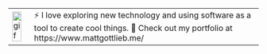 <table>
  <tr>
    <td><img src="https://media.giphy.com/media/8PyTvI5EOu9LbAm8uS/giphy.gif" width="80%" alt="gif"></td>
    <td>⚡ I love exploring new technology and using software as a tool to create cool things.
      🔭 Check out my portfolio at https://www.mattgottlieb.me/ </td>
  </tr>
</table>

<portfolio>
<!--
**Mgla96/Mgla96** is a ✨ _special_ ✨ repository because its `README.md` (this file) appears on your GitHub profile.

Here are some ideas to get you started:

- 🔭 I’m currently working on ...
- 🌱 I’m currently learning ...
- 👯 I’m looking to collaborate on ...
- 🤔 I’m looking for help with ...
- 💬 Ask me about ...
- 📫 How to reach me: ...
- 😄 Pronouns: ...
- ⚡ Fun fact: ...
-->
